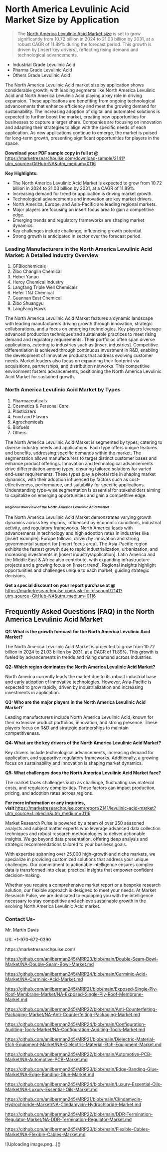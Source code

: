 <h1>North America Levulinic Acid Market&nbsp;Size by Application</h1><blockquote><p>The <a href="https://marketresearchpulse.com/download-sample/2141?utm_source=GitHub-NA&amp;utm_medium=0116">North America Levulinic Acid Market size</a> is set to grow significantly from 10.72 billion in 2024 to 21.03 billion by 2031, at a robust CAGR of 11.89% during the forecast period. This growth is driven by [insert key drivers], reflecting rising demand and technological advancements.</p></blockquote><ul><li>Industrial Grade Levulinic Acid<li> Pharma Grade Levulinic Acid<li> Others Grade Levulinic Acid</li></ul><p>The North America Levulinic Acid market size by application shows considerable growth, with leading segments like North America Levulinic Acid and North America Levulinic Acid playing a key role in driving expansion. These applications are benefiting from ongoing technological advancements that enhance efficiency and meet the growing demand for sustainability. The increasing adoption of digital and automated solutions is expected to further boost the market, creating new opportunities for businesses to capture a larger share. Companies are focusing on innovation and adapting their strategies to align with the specific needs of each application. As new applications continue to emerge, the market is poised for long-term growth, presenting significant opportunities for players in the space.</p><p><strong>Download your PDF sample copy in full at @ </strong><a href="https://marketresearchpulse.com/download-sample/2141?utm_source=GitHub-NA&amp;utm_medium=0116">https://marketresearchpulse.com/download-sample/2141?utm_source=GitHub-NA&amp;utm_medium=0116</a></p><p><strong>Key Highlights: </strong></p><ul><li>The North America Levulinic Acid Market is expected to grow from 10.72 billion in 2024 to 21.03 billion by 2031, at a CAGR of 11.89%.</li><li>Increasing demand for trend or application is driving market growth.</li><li>Technological advancements and innovation are key market drivers.</li><li>North America, Europe, and Asia-Pacific are leading regional markets.</li><li>Major players are focusing on insert focus area to gain a competitive edge.</li><li>Emerging trends and regulatory frameworks are shaping market dynamics.</li><li>Key challenges include challenge, influencing growth potential.</li><li>Strong growth is anticipated in sector over the forecast period.</li></ul><h3>Leading Manufacturers in the North America Levulinic Acid Market: A Detailed Industry Overview</h3><ol><li>GFBiochemicals</li><li>Zibo Changlin Chemical</li><li>Hebei Yanuo</li><li>Heroy Chemical Industry</li><li>Langfang Triple Well Chemicals</li><li>Hefei TNJ Chemical</li><li>Guannan East Chemical</li><li>Zibo Shuangyu</li><li>LangFang Hawk</li></ol><div class="flex max-w-full flex-col flex-grow"><div class="min-h-8 text-message flex w-full flex-col items-end gap-2 whitespace-normal break-words [.text-message+&amp;]:mt-5" dir="auto" data-message-author-role="assistant" data-message-id="fd8432e4-4910-450d-b182-61b7bfb0a01f" data-message-model-slug="gpt-4o"><div class="flex w-full flex-col gap-1 empty:hidden first:pt-[3px]"><div class="markdown prose w-full break-words dark:prose-invert light"><p>The North America Levulinic Acid Market features a dynamic landscape with leading manufacturers driving growth through innovation, strategic collaborations, and a focus on emerging technologies. Key players leverage advanced production techniques and sustainable practices to meet rising demand and regulatory requirements. Their portfolios often span diverse applications, catering to industries such as [insert industries]. Competitive differentiation is achieved through continuous investment in R&amp;D, enabling the development of innovative products that address evolving customer needs. Market leaders also focus on expanding their footprint via acquisitions, partnerships, and distribution networks. This competitive environment fosters advancements, positioning the North America Levulinic Acid Market for sustained growth.</p></div></div></div></div><h3>North America Levulinic Acid Market by Types</h3><ol><li>Pharmaceuticals<li> Cosmetics & Personal Care<li> Plasticizers<li> Food and Flavors<li> Agrochemicals<li> Biofuels<li> Others</li></ol><div class="flex max-w-full flex-col flex-grow"><div class="min-h-8 text-message flex w-full flex-col items-end gap-2 whitespace-normal break-words [.text-message+&amp;]:mt-5" dir="auto" data-message-author-role="assistant" data-message-id="084470be-0bb7-4664-bddf-5156b4f41249" data-message-model-slug="gpt-4o-mini"><div class="flex w-full flex-col gap-1 empty:hidden first:pt-[3px]"><div class="markdown prose w-full break-words dark:prose-invert light"><p>The North America Levulinic Acid Market is segmented by types, catering to diverse industry needs and applications. Each type offers unique features and benefits, addressing specific demands within the market. The segmentation allows manufacturers to target distinct customer bases and enhance product offerings. Innovation and technological advancements drive differentiation among types, ensuring tailored solutions for varied end-user requirements. These types play a pivotal role in shaping market dynamics, with their adoption influenced by factors such as cost-effectiveness, performance, and suitability for specific applications. Understanding type-wise segmentation is essential for stakeholders aiming to capitalize on emerging opportunities and gain a competitive edge.</p></div></div></div></div><h3><span style="font-size: 11px;">Regional Overview of the North America Levulinic Acid Market</span></h3><div class="flex max-w-full flex-col flex-grow"><div class="min-h-8 text-message flex w-full flex-col items-end gap-2 whitespace-normal break-words [.text-message+&amp;]:mt-5" dir="auto" data-message-author-role="assistant" data-message-id="e9038762-ce64-4e30-91c9-9bd413514231" data-message-model-slug="gpt-4o-mini"><div class="flex w-full flex-col gap-1 empty:hidden first:pt-[3px]"><div class="markdown prose w-full break-words dark:prose-invert light"><p>The North America Levulinic Acid Market demonstrates varying growth dynamics across key regions, influenced by economic conditions, industrial activity, and regulatory frameworks. North America leads with advancements in technology and high adoption rates in industries like [insert example]. Europe follows, driven by innovation and strong governmental support for [insert focus area]. The Asia-Pacific region exhibits the fastest growth due to rapid industrialization, urbanization, and increasing investments in [insert industry/application]. Latin America and the Middle East &amp; Africa also contribute, with expanding infrastructure projects and a growing focus on [insert trend]. Regional insights highlight opportunities and challenges unique to each market, guiding strategic decisions.</p></div></div></div></div><p><strong>Get a special discount on your report purchase at @ </strong><a href="https://marketresearchpulse.com/ask-for-discount/2141?utm_source=GitHub-NA&amp;utm_medium=0116">https://marketresearchpulse.com/ask-for-discount/2141?utm_source=GitHub-NA&amp;utm_medium=0116</a></p><h2>Frequently Asked Questions (FAQ) in the North America Levulinic Acid Market</h2><p><strong>Q1: What is the growth forecast for the North America Levulinic Acid Market?</strong></p><p>The North America Levulinic Acid Market is projected to grow from 10.72 billion in 2024 to 21.03 billion by 2031, at a CAGR of 11.89%. This growth is fueled by advancements in trends and rising demand across industries.</p><p><strong>Q2: Which region dominates the North America Levulinic Acid Market?</strong></p><p>North America currently leads the market due to its robust industrial base and early adoption of innovative technologies. However, Asia-Pacific is expected to grow rapidly, driven by industrialization and increasing investments in application.</p><p><strong>Q3: Who are the major players in the North America Levulinic Acid Market?</strong></p><p>Leading manufacturers include North America Levulinic Acid, known for their extensive product portfolios, innovation, and strong presence. These players focus on R&amp;D and strategic partnerships to maintain competitiveness.</p><p><strong>Q4: What are the key drivers of the North America Levulinic Acid Market?</strong></p><p>Key drivers include technological advancements, increasing demand for application, and supportive regulatory frameworks. Additionally, a growing focus on sustainability and innovation is shaping market dynamics.</p><p><strong>Q5: What challenges does the North America Levulinic Acid Market face?</strong></p><p>The market faces challenges such as challenge, fluctuating raw material costs, and regulatory complexities. These factors can impact production, pricing, and adoption rates across regions.</p><p><strong>For more information or any inquiries, visit&nbsp;</strong><a href="https://marketresearchpulse.com/report/2141/levulinic-acid-market?utm_source=Linkedin&utm_medium=0116">https://marketresearchpulse.com/report/2141/levulinic-acid-market?utm_source=Linkedin&utm_medium=0116</a></p><p>Market Research Pulse is powered by a team of over 250 seasoned analysts and subject matter experts who leverage advanced data collection techniques and robust research methodologies to deliver actionable insights. We go beyond data presentation, offering deep analysis and strategic recommendations tailored to your business goals.</p><p>With expertise spanning over 25,000 high-growth and niche markets, we specialize in providing customized solutions that address your unique challenges. Our commitment to actionable intelligence ensures complex data is transformed into clear, practical insights that empower confident decision-making.</p><p>Whether you require a comprehensive market report or a bespoke research solution, our flexible approach is designed to meet your needs. At Market Research Pulse, we are dedicated to equipping you with the intelligence necessary to stay competitive and achieve sustainable growth in the evolving North America Levulinic Acid market.</p><h3><strong>Contact Us-</strong></h3><p>Mr. Martin Davis</p><p>US: +1-970-672-0390</p><p>https://marketresearchpulse.com/</p><p><a href="https://github.com/anilberman245/MRP23/blob/main/Double-Seam-Bowl-Market/NA-Double-Seam-Bowl-Market.md">https://github.com/anilberman245/MRP23/blob/main/Double-Seam-Bowl-Market/NA-Double-Seam-Bowl-Market.md</a></p><p><a href="https://github.com/anilberman245/MRP24/blob/main/Carminic-Acid-Market/NA-Carminic-Acid-Market.md">https://github.com/anilberman245/MRP24/blob/main/Carminic-Acid-Market/NA-Carminic-Acid-Market.md</a></p><p><a href="https://github.com/anilberman245/MRP21/blob/main/Exposed-Single-Ply-Roof-Membrane-Market/NA-Exposed-Single-Ply-Roof-Membrane-Market.md">https://github.com/anilberman245/MRP21/blob/main/Exposed-Single-Ply-Roof-Membrane-Market/NA-Exposed-Single-Ply-Roof-Membrane-Market.md</a></p><p><a href="https://github.com/anilberman245/MRP22/blob/main/Anti-Counterfeiting-Packaging-Market/NA-Anti-Counterfeiting-Packaging-Market.md">https://github.com/anilberman245/MRP22/blob/main/Anti-Counterfeiting-Packaging-Market/NA-Anti-Counterfeiting-Packaging-Market.md</a></p><p><a href="https://github.com/anilberman245/MRP24/blob/main/Configuration-Auditing-Tools-Market/NA-Configuration-Auditing-Tools-Market.md">https://github.com/anilberman245/MRP24/blob/main/Configuration-Auditing-Tools-Market/NA-Configuration-Auditing-Tools-Market.md</a></p><p><a href="https://github.com/anilberman245/MRP21/blob/main/Dielectric-Material-Etch-Equipment-Market/NA-Dielectric-Material-Etch-Equipment-Market.md">https://github.com/anilberman245/MRP21/blob/main/Dielectric-Material-Etch-Equipment-Market/NA-Dielectric-Material-Etch-Equipment-Market.md</a></p><p><a href="https://github.com/anilberman245/MRP22/blob/main/Automotive-PCB-Market/NA-Automotive-PCB-Market.md">https://github.com/anilberman245/MRP22/blob/main/Automotive-PCB-Market/NA-Automotive-PCB-Market.md</a></p><p><a href="https://github.com/anilberman245/MRP23/blob/main/Edge-Banding-Glue-Market/NA-Edge-Banding-Glue-Market.md">https://github.com/anilberman245/MRP23/blob/main/Edge-Banding-Glue-Market/NA-Edge-Banding-Glue-Market.md</a></p><p><a href="https://github.com/anilberman245/MRP24/blob/main/Luxury-Essential-Oils-Market/NA-Luxury-Essential-Oils-Market.md">https://github.com/anilberman245/MRP24/blob/main/Luxury-Essential-Oils-Market/NA-Luxury-Essential-Oils-Market.md</a></p><p><a href="https://github.com/anilberman245/MRP21/blob/main/Clindamycin-Hydrochloride-Market/NA-Clindamycin-Hydrochloride-Market.md">https://github.com/anilberman245/MRP21/blob/main/Clindamycin-Hydrochloride-Market/NA-Clindamycin-Hydrochloride-Market.md</a></p><p><a href="https://github.com/anilberman245/MRP22/blob/main/DDR-Termination-Regulator-Market/NA-DDR-Termination-Regulator-Market.md">https://github.com/anilberman245/MRP22/blob/main/DDR-Termination-Regulator-Market/NA-DDR-Termination-Regulator-Market.md</a></p><p><a href="https://github.com/anilberman245/MRP23/blob/main/Flexible-Cables-Market/NA-Flexible-Cables-Market.md">https://github.com/anilberman245/MRP23/blob/main/Flexible-Cables-Market/NA-Flexible-Cables-Market.md</a></p>
![Uploading image.png…]()

